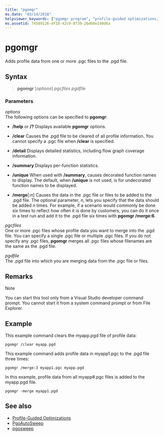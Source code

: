 ```yaml
---
title: "pgomgr"
ms.date: "03/14/2018"
helpviewer_keywords: ["pgomgr program", "profile-guided optimizations, pgomgr"]
ms.assetid: 74589126-df18-42c9-8739-26d60e148d6a
---
```

# pgomgr

Adds profile data from one or more .pgc files to the .pgd file.

## Syntax

> **pgomgr** [*options*] *pgcfiles* *pgdfile*

### Parameters

*options*<br/>
The following options can be specified to **pgomgr**:

- **/help** or **/?** Displays available **pgomgr** options.

- **/clear** Causes the .pgd file to be cleared of all profile information. You cannot specify a .pgc file when **/clear** is specified.

- **/detail** Displays detailed statistics, including flow graph coverage information.

- **/summary** Displays per-function statistics.

- **/unique** When used with **/summary**, causes decorated function names to display. The default, when **/unique** is not used, is for undecorated function names to be displayed.

- **/merge**\[**:**<em>n</em>] Causes the data in the .pgc file or files to be added to the .pgd file. The optional parameter, *n*, lets you specify that the data should be added *n* times. For example, if a scenario would commonly be done six times to reflect how often it is done by customers, you can do it once in a test run and add it to the .pgd file six times with **pgomgr /merge:6**.

*pgcfiles*<br/>
One or more .pgc files whose profile data you want to merge into the .pgd file. You can specify a single .pgc file or multiple .pgc files. If you do not specify any .pgc files, **pgomgr** merges all .pgc files whose filenames are the same as the .pgd file.

*pgdfile*<br/>
The .pgd file into which you are merging data from the .pgc file or files.

## Remarks

> [!NOTE]
> You can start this tool only from a Visual Studio developer command prompt. You cannot start it from a system command prompt or from File Explorer.

## Example

This example command clears the myapp.pgd file of profile data:

`pgomgr /clear myapp.pgd`

This example command adds profile data in myapp1.pgc to the .pgd file three times:

`pgomgr /merge:3 myapp1.pgc myapp.pgd`

In this example, profile data from all myapp#.pgc files is added to the myapp.pgd file.

`pgomgr -merge myapp1.pgd`

## See also

- [Profile-Guided Optimizations](profile-guided-optimizations.md)
- [PgoAutoSweep](pgoautosweep.md)
- [pgosweep](pgosweep.md)
